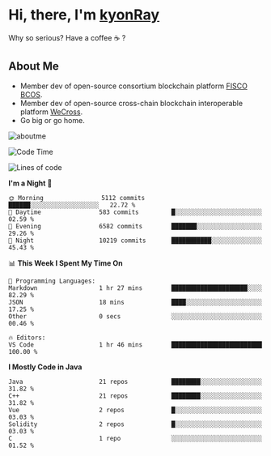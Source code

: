 # Hi, there, I'm [kyonRay](https://kyonRay.github.io)

Why so serious? Have a coffee ☕️ ?

## About Me

- Member dev of open-source consortium blockchain platform [FISCO BCOS](https://github.com/FISCO-BCOS).
- Member dev of open-source cross-chain blockchain interoperable platform [WeCross](https://github.com/WeBankBlockchain/WeCross).
- Go big or go home.

![aboutme](https://github-readme-stats.vercel.app/api?username=kyonRay&count_private=true&show_icons=true)

<!-- ![top-langs](https://github-readme-stats.vercel.app/api/top-langs/?username=kyonRay&layout=compact&hide=shell,html) -->

<!--START_SECTION:waka-->
![Code Time](http://img.shields.io/badge/Code%20Time-327%20hrs%2035%20mins-blue)

![Lines of code](https://img.shields.io/badge/From%20Hello%20World%20I%27ve%20Written-14.9%20million%20lines%20of%20code-blue)

**I'm a Night 🦉** 

```text
🌞 Morning                5112 commits        ██████░░░░░░░░░░░░░░░░░░░   22.72 % 
🌆 Daytime                583 commits         █░░░░░░░░░░░░░░░░░░░░░░░░   02.59 % 
🌃 Evening                6582 commits        ███████░░░░░░░░░░░░░░░░░░   29.26 % 
🌙 Night                  10219 commits       ███████████░░░░░░░░░░░░░░   45.43 % 
```


📊 **This Week I Spent My Time On** 

```text
💬 Programming Languages: 
Markdown                 1 hr 27 mins        █████████████████████░░░░   82.29 % 
JSON                     18 mins             ████░░░░░░░░░░░░░░░░░░░░░   17.25 % 
Other                    0 secs              ░░░░░░░░░░░░░░░░░░░░░░░░░   00.46 % 

🔥 Editors: 
VS Code                  1 hr 46 mins        █████████████████████████   100.00 % 
```

**I Mostly Code in Java** 

```text
Java                     21 repos            ████████░░░░░░░░░░░░░░░░░   31.82 % 
C++                      21 repos            ████████░░░░░░░░░░░░░░░░░   31.82 % 
Vue                      2 repos             █░░░░░░░░░░░░░░░░░░░░░░░░   03.03 % 
Solidity                 2 repos             █░░░░░░░░░░░░░░░░░░░░░░░░   03.03 % 
C                        1 repo              ░░░░░░░░░░░░░░░░░░░░░░░░░   01.52 % 
```




<!--END_SECTION:waka-->
